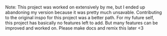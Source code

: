Note: This project was worked on extensively by me, but I ended up abandoning my version because it was pretty much unsavable. Contributing to the original inspo for this project was a better path. For my future self, this project has basically no features left to add. But many features can be improved and worked on. Please make docs and remix this later <3
